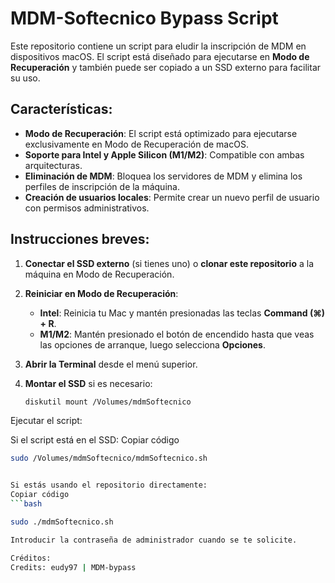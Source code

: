 # MDM-Softecnico Bypass Script

Este repositorio contiene un script para eludir la inscripción de MDM en dispositivos macOS. El script está diseñado para ejecutarse en **Modo de Recuperación** y también puede ser copiado a un SSD externo para facilitar su uso.

## Características:
- **Modo de Recuperación**: El script está optimizado para ejecutarse exclusivamente en Modo de Recuperación de macOS.
- **Soporte para Intel y Apple Silicon (M1/M2)**: Compatible con ambas arquitecturas.
- **Eliminación de MDM**: Bloquea los servidores de MDM y elimina los perfiles de inscripción de la máquina.
- **Creación de usuarios locales**: Permite crear un nuevo perfil de usuario con permisos administrativos.

## Instrucciones breves:

1. **Conectar el SSD externo** (si tienes uno) o **clonar este repositorio** a la máquina en Modo de Recuperación.

2. **Reiniciar en Modo de Recuperación**:
   - **Intel**: Reinicia tu Mac y mantén presionadas las teclas **Command (⌘) + R**.
   - **M1/M2**: Mantén presionado el botón de encendido hasta que veas las opciones de arranque, luego selecciona **Opciones**.

3. **Abrir la Terminal** desde el menú superior.

4. **Montar el SSD** si es necesario:

   ```bash
   diskutil mount /Volumes/mdmSoftecnico
Ejecutar el script:


Si el script está en el SSD:
    Copiar código
   ```bash
   sudo /Volumes/mdmSoftecnico/mdmSoftecnico.sh


Si estás usando el repositorio directamente:
   Copiar código
```bash

sudo ./mdmSoftecnico.sh

Introducir la contraseña de administrador cuando se te solicite.

Créditos:
Credits: eudy97 | MDM-bypass